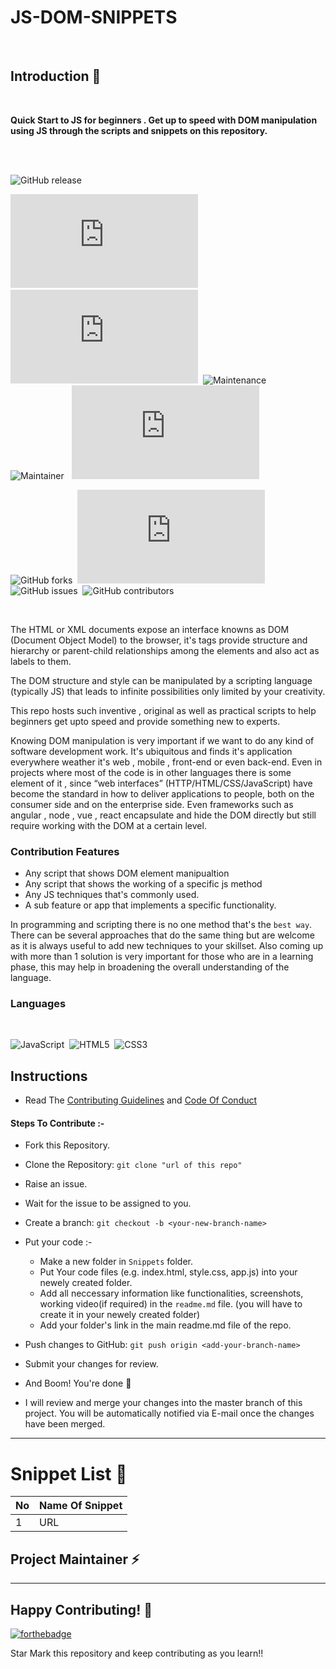 # JS-DOM-SNIPPETS

<!-- Gif -->
</br>

## Introduction 📜
</br>

<b> Quick Start to JS for beginners . Get up to speed with DOM manipulation using JS through the scripts and snippets on this repository. </b> 
 
 </br>
 </br>
 
 
![GitHub release](https://img.shields.io/github/release/Naereen/StrapDown.js.svg)</br>

![GitHub pull-requests merged](https://badgen.net/github/merged-prs/Naereen/Strapdown.js)&nbsp; &nbsp;![GitHub branches](https://badgen.net/github/branches/Naereen/Strapdown.js)&nbsp;&nbsp;![Maintenance](https://img.shields.io/badge/Maintained%3F-yes-green.svg) &nbsp; &nbsp; ![Maintainer](https://img.shields.io/badge/maintainer-Kaustav-blue)&nbsp; &nbsp;![GitHub license](https://badgen.net/github/license/Naereen/Strapdown.js)

![GitHub forks](https://badgen.net/github/forks/Naereen/Strapdown.js/)&nbsp;&nbsp;![GitHub stars](https://badgen.net/github/stars/Naereen/Strapdown.js)&nbsp;&nbsp;![GitHub issues](https://img.shields.io/github/issues/Naereen/StrapDown.js.svg)&nbsp;&nbsp;![GitHub contributors](https://img.shields.io/github/contributors/Naereen/badges.svg)

</br>

The HTML or XML documents expose an interface knowns as DOM (Document Object Model) to the browser, it's tags provide structure and hierarchy or parent-child relationships among the elements and also act as labels to them. 

The DOM structure and style can be manipulated by a scripting language (typically JS) that leads to infinite possibilities only limited by your creativity.

This repo hosts such inventive , original as well as practical scripts to help beginners get upto speed and provide something new to experts.

Knowing DOM manipulation is very important if we want to do any kind of software development work. It's ubiquitous and finds it's application everywhere weather it's  web , mobile , front-end or even back-end. Even in projects where most of the code is in other languages there is some element of it , since “web interfaces” (HTTP/HTML/CSS/JavaScript) have become the standard in how to deliver applications to people, both on the consumer side and on the enterprise side.
Even frameworks such as angular , node , vue , react encapsulate and hide the DOM directly but still require working with the DOM at a certain level.

### Contribution Features

- Any script that shows DOM element manipualtion
- Any script that shows the working of a specific js method
- Any JS techniques that's commonly used.
- A sub feature or app that implements a specific functionality.

In programming and scripting there is no one method that's the `best way`.
There can be several approaches that do the same thing but are welcome as it is always useful to add new techniques to your skillset.
Also coming up with more than 1 solution is very important for those who are in a learning phase, this may help in broadening the overall understanding of the language.

### Languages 

</br>

 <img alt="JavaScript" src="https://img.shields.io/badge/javascript%20-%23323330.svg?&style=for-the-badge&logo=javascript&logoColor=%23F7DF1E"/> &nbsp;<img alt="HTML5" src="https://img.shields.io/badge/html5%20-%23E34F26.svg?&style=for-the-badge&logo=html5&logoColor=white"/>&nbsp; <img alt="CSS3" src="https://img.shields.io/badge/css3%20-%231572B6.svg?&style=for-the-badge&logo=css3&logoColor=white"/>
 


## Instructions

- Read The [Contributing Guidelines](./Contributions.md) and [Code Of Conduct](./Code_Of_Conduct.md)

#### Steps To Contribute :-

- Fork this Repository.
- Clone the Repository: `git clone "url of this repo"`
- Raise an issue.
- Wait for the issue to be assigned to you.
- Create a branch: `git checkout -b <your-new-branch-name>`
- Put your code :-

  - Make a new folder in `Snippets` folder.
  - Put Your code files (e.g. index.html, style.css, app.js) into your newely created folder.
  - Add all neccessary information like functionalities, screenshots, working video(if required) in the `readme.md` file. (you will have to create it in your newely created folder)
  - Add your folder's link in the main readme.md file of the repo.

- Push changes to GitHub: `git push origin <add-your-branch-name>`
- Submit your changes for review.
- And Boom! You're done 🥳
- I will review and merge your changes into the master branch of this project. You will be automatically notified via E-mail once the changes have been merged.

---

# Snippet List 📑

| No            | Name Of Snippet                                                |  
| ------------- |:---------------------------------------------------------------| 
| 1             | URL                                                            |

<h2> Project Maintainer ⚡ </h2>
  <a href="https://github.com/kaustav202"></a>

---

## Happy Contributing! 🧡

[![forthebadge](https://forthebadge.com/images/badges/built-with-love.svg)](https://forthebadge.com)

Star Mark this repository and keep contributing as you learn!!
